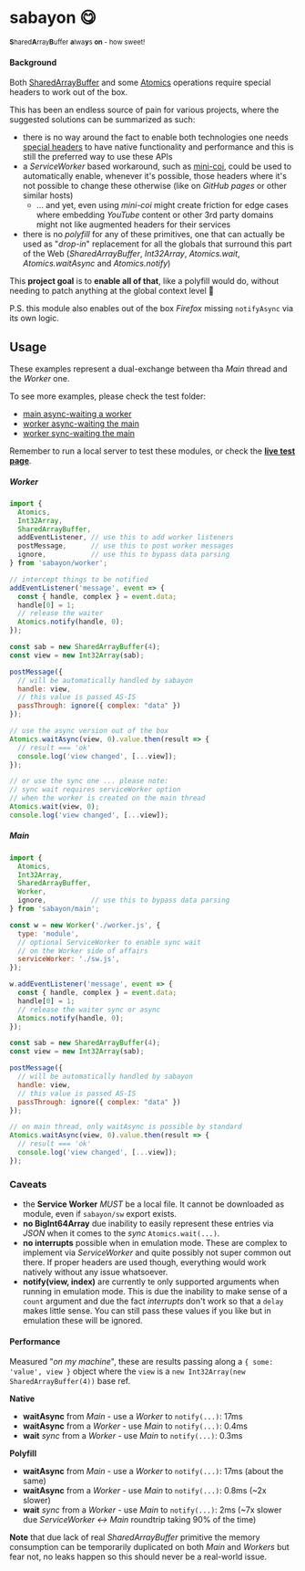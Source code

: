 # sabayon 😋

<sup>**S**hared**A**rray**B**uffer **a**lwa**y**s **on** - how sweet!</sup>

#### Background

Both [SharedArrayBuffer](https://developer.mozilla.org/en-US/docs/Web/JavaScript/Reference/Global_Objects/SharedArrayBuffer) and some [Atomics](https://developer.mozilla.org/en-US/docs/Web/JavaScript/Reference/Global_Objects/Atomics) operations require special headers to work out of the box.

This has been an endless source of pain for various projects, where the suggested solutions can be summarized as such:

  * there is no way around the fact to enable both technologies one needs [special headers](https://developer.mozilla.org/en-US/docs/Web/HTTP/Headers/Cross-Origin-Embedder-Policy) to have native functionality and performance and this is still the preferred way to use these APIs
  * a *ServiceWorker* based workaround, such as [mini-coi](https://github.com/WebReflection/mini-coi#readme), could be used to automatically enable, whenever it's possible, those headers where it's not possible to change these otherwise (like on *GitHub pages* or other similar hosts)
    * ... and yet, even using *mini-coi* might create friction for edge cases where embedding *YouTube* content or other 3rd party domains might not like augmented headers for their services
  * there is no *polyfill* for any of these primitives, one that can actually be used as "*drop-in*" replacement for all the globals that surround this part of the Web (*SharedArrayBuffer*, *Int32Array*, *Atomics.wait*, *Atomics.waitAsync* and *Atomics.notify*)

This **project goal** is to **enable all of that**, like a polyfill would do, without needing to patch anything at the global context level 🎉

P.S. this module also enables out of the box *Firefox* missing `notifyAsync` via its own logic.

## Usage

These examples represent a dual-exchange between tha *Main* thread and the *Worker* one.

To see more examples, please check the test folder:

  * [main async-waiting a worker](./test/wait-async/)
  * [worker async-waiting the main](./test/async-wait/)
  * [worker sync-waiting the main](./test/wait/)

Remember to run a local server to test these modules, or check the **[live test page](https://webreflection.github.io/sabayon/test/)**.

##### Worker

```js
import {
  Atomics,
  Int32Array,
  SharedArrayBuffer,
  addEventListener, // use this to add worker listeners
  postMessage,      // use this to post worker messages
  ignore,           // use this to bypass data parsing
} from 'sabayon/worker';

// intercept things to be notified
addEventListener('message', event => {
  const { handle, complex } = event.data;
  handle[0] = 1;
  // release the waiter
  Atomics.notify(handle, 0);
});

const sab = new SharedArrayBuffer(4);
const view = new Int32Array(sab);

postMessage({
  // will be automatically handled by sabayon
  handle: view,
  // this value is passed AS-IS
  passThrough: ignore({ complex: "data" })
});

// use the async version out of the box
Atomics.waitAsync(view, 0).value.then(result => {
  // result === 'ok'
  console.log('view changed', [...view]);
});

// or use the sync one ... please note:
// sync wait requires serviceWorker option
// when the worker is created on the main thread
Atomics.wait(view, 0);
console.log('view changed', [...view]);
```

##### Main

```js
import {
  Atomics,
  Int32Array,
  SharedArrayBuffer,
  Worker,
  ignore,           // use this to bypass data parsing
} from 'sabayon/main';

const w = new Worker('./worker.js', {
  type: 'module',
  // optional ServiceWorker to enable sync wait
  // on the Worker side of affairs
  serviceWorker: './sw.js',
});

w.addEventListener('message', event => {
  const { handle, complex } = event.data;
  handle[0] = 1;
  // release the waiter sync or async
  Atomics.notify(handle, 0);
});

const sab = new SharedArrayBuffer(4);
const view = new Int32Array(sab);

postMessage({
  // will be automatically handled by sabayon
  handle: view,
  // this value is passed AS-IS
  passThrough: ignore({ complex: "data" })
});

// on main thread, only waitAsync is possible by standard
Atomics.waitAsync(view, 0).value.then(result => {
  // result === 'ok'
  console.log('view changed', [...view]);
});
```

### Caveats

  * the **Service Worker** *MUST* be a local file. It cannot be downloaded as module, even if `sabayon/sw` export exists.
  * **no BigInt64Array** due inability to easily represent these entries via *JSON* when it comes to the *sync* `Atomics.wait(...)`.
  * **no interrupts** possible when in emulation mode. These are complex to implement via *ServiceWorker* and quite possibly not super common out there. If proper headers are used though, everything would work natively without any issue whatsoever.
  * **notify(view, index)** are currently te only supported arguments when running in emulation mode. This is due the inability to make sense of a `count` argument and due the fact *interrupts* don't work so that a `delay` makes little sense. You can still pass these values if you like but in emulation these will be ignored.

#### Performance

Measured "*on my machine*", these are results passing along a `{ some: 'value', view }` object where the `view` is a `new Int32Array(new SharedArrayBuffer(4))` base ref.

**Native**

  * **waitAsync** from *Main* - use a *Worker* to `notify(...)`: 17ms
  * **waitAsync** from a *Worker* - use *Main* to `notify(...)`: 0.4ms
  * **wait** *sync* from a *Worker* - use *Main* to `notify(...)`: 0.3ms

**Polyfill**

  * **waitAsync** from *Main* - use a *Worker* to `notify(...)`: 17ms (about the same)
  * **waitAsync** from a *Worker* - use *Main* to `notify(...)`: 0.8ms (~2x slower)
  * **wait** *sync* from a *Worker* - use *Main* to `notify(...)`: 2ms (~7x slower due *ServiceWorker ↔ Main* roundtrip taking 90% of the time)

**Note** that due lack of real *SharedArrayBuffer* primitive the memory consumption can be temporarily duplicated on both *Main* and *Workers* but fear not, no leaks happen so this should never be a real-world issue.
